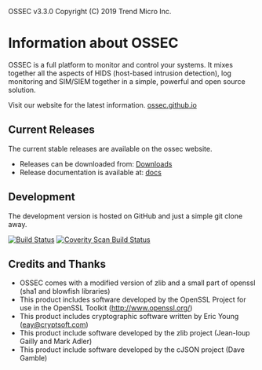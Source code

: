 OSSEC v3.3.0 Copyright (C) 2019 Trend Micro Inc.

# Information about OSSEC 

OSSEC is a full platform to monitor and control your systems. It mixes together 
all the aspects of HIDS (host-based intrusion detection), log monitoring and 
SIM/SIEM together in a simple, powerful and open source solution.

Visit our website for the latest information.  [ossec.github.io](http://ossec.github.io)



## Current Releases 

The current stable releases are available on the ossec website. 

* Releases can be downloaded from: [Downloads](http://ossec.github.io/downloads.html)
* Release documentation is available at: [docs](http://ossec.github.io/docs/)

## Development ##

The development version is hosted on GitHub and just a simple git clone away. 

[![Build Status](https://travis-ci.org/ossec/ossec-hids.svg?branch=master)](https://travis-ci.org/ossec/ossec-hids)
[![Coverity Scan Build Status](https://scan.coverity.com/projects/1847/badge.svg)](https://scan.coverity.com/projects/1847)


## Credits and Thanks ##

* OSSEC comes with a modified version of zlib and a small part 
  of openssl (sha1 and blowfish libraries)
* This product includes software developed by the OpenSSL Project
  for use in the OpenSSL Toolkit (http://www.openssl.org/)
* This product includes cryptographic software written by Eric 
  Young (eay@cryptsoft.com)
* This product include software developed by the zlib project 
  (Jean-loup Gailly and Mark Adler)
* This product include software developed by the cJSON project 
  (Dave Gamble)


